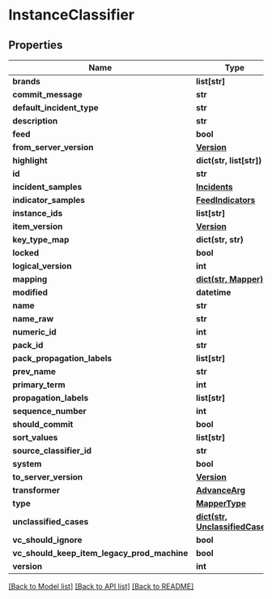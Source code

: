 # InstanceClassifier

## Properties
Name | Type | Description | Notes
------------ | ------------- | ------------- | -------------
**brands** | **list[str]** |  | [optional] 
**commit_message** | **str** |  | [optional] 
**default_incident_type** | **str** |  | [optional] 
**description** | **str** |  | [optional] 
**feed** | **bool** |  | [optional] 
**from_server_version** | [**Version**](Version.md) |  | [optional] 
**highlight** | **dict(str, list[str])** |  | [optional] 
**id** | **str** |  | [optional] 
**incident_samples** | [**Incidents**](Incidents.md) |  | [optional] 
**indicator_samples** | [**FeedIndicators**](FeedIndicators.md) |  | [optional] 
**instance_ids** | **list[str]** |  | [optional] 
**item_version** | [**Version**](Version.md) |  | [optional] 
**key_type_map** | **dict(str, str)** |  | [optional] 
**locked** | **bool** |  | [optional] 
**logical_version** | **int** |  | [optional] 
**mapping** | [**dict(str, Mapper)**](Mapper.md) |  | [optional] 
**modified** | **datetime** |  | [optional] 
**name** | **str** |  | [optional] 
**name_raw** | **str** |  | [optional] 
**numeric_id** | **int** |  | [optional] 
**pack_id** | **str** |  | [optional] 
**pack_propagation_labels** | **list[str]** |  | [optional] 
**prev_name** | **str** |  | [optional] 
**primary_term** | **int** |  | [optional] 
**propagation_labels** | **list[str]** |  | [optional] 
**sequence_number** | **int** |  | [optional] 
**should_commit** | **bool** |  | [optional] 
**sort_values** | **list[str]** |  | [optional] 
**source_classifier_id** | **str** |  | [optional] 
**system** | **bool** |  | [optional] 
**to_server_version** | [**Version**](Version.md) |  | [optional] 
**transformer** | [**AdvanceArg**](AdvanceArg.md) |  | [optional] 
**type** | [**MapperType**](MapperType.md) |  | [optional] 
**unclassified_cases** | [**dict(str, UnclassifiedCases)**](UnclassifiedCases.md) |  | [optional] 
**vc_should_ignore** | **bool** |  | [optional] 
**vc_should_keep_item_legacy_prod_machine** | **bool** |  | [optional] 
**version** | **int** |  | [optional] 

[[Back to Model list]](README.md#documentation-for-models) [[Back to API list]](README.md#documentation-for-api-endpoints) [[Back to README]](README.md)


